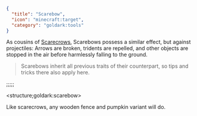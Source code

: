 ```json
{
  "title": "Scarebow",
  "icon": "minecraft:target",
  "category": "goldark:tools"
}
```

As cousins of [Scarecrows](^goldark:tools/scarecrow),
Scarebows possess a similar effect, but against projectiles:
Arrows are broken, tridents are repelled, and other objects
are stopped in the air before harmlessly falling to the ground.

> Scarebows inherit all previous traits of their
> counterpart, so tips and tricks there also apply here.

;;;;;

<structure;goldark:scarebow>

Like scarecrows, any wooden fence and pumpkin variant will do.